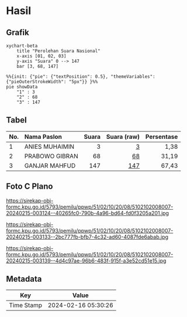 # Hasil

## Grafik

```mermaid
xychart-beta
    title "Perolehan Suara Nasional"
    x-axis [01, 02, 03]
    y-axis "Suara" 0 --> 147
    bar [3, 68, 147]
```

```mermaid
%%{init: {"pie": {"textPosition": 0.5}, "themeVariables": {"pieOuterStrokeWidth": "5px"}} }%%
pie showData
    "1" : 3
    "2" : 68
    "3" : 147
```

## Tabel

| No. | Nama Paslon    | Suara | Suara (raw) | Persentase |
|:--- |:-------------- | -----:| -----------:| ----------:|
| 1   | ANIES MUHAIMIN | 3     | [3][p-1]    | 1,38       |
| 2   | PRABOWO GIBRAN | 68    | [68][p-2]   | 31,19      |
| 3   | GANJAR MAHFUD  | 147   | [147][p-3]  | 67,43      |


[p-1]: https://github.com/gigit-pemilu/pemilu-2024/blob/main/pilpres/hitung-suara/sub/51-bali/sub/02-tabanan/sub/10-pupuan/sub/2008-bantiran/sub/007-tps/sub/paslon-1.txt
[p-2]: https://github.com/gigit-pemilu/pemilu-2024/blob/main/pilpres/hitung-suara/sub/51-bali/sub/02-tabanan/sub/10-pupuan/sub/2008-bantiran/sub/007-tps/sub/paslon-2.txt
[p-3]: https://github.com/gigit-pemilu/pemilu-2024/blob/main/pilpres/hitung-suara/sub/51-bali/sub/02-tabanan/sub/10-pupuan/sub/2008-bantiran/sub/007-tps/sub/paslon-3.txt

## Foto C Plano

https://sirekap-obj-formc.kpu.go.id/5793/pemilu/ppwp/51/02/10/20/08/5102102008007-20240215-003124--40265fc0-790b-4a96-bd64-fd0f3205a201.jpg

https://sirekap-obj-formc.kpu.go.id/5793/pemilu/ppwp/51/02/10/20/08/5102102008007-20240215-003133--2bc777fb-bfb7-4c32-ad60-4087fde6abab.jpg

https://sirekap-obj-formc.kpu.go.id/5793/pemilu/ppwp/51/02/10/20/08/5102102008007-20240215-003139--4d4c97ae-96b6-483f-915f-a3e52cd51e15.jpg


## Metadata

| Key        | Value               |
| ---------- | ------------------- |
| Time Stamp | 2024-02-16 05:30:26 |



